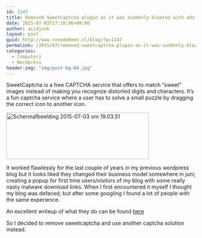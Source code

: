 ```yaml
---
id: 1147
title: Removed SweetCaptcha plugin as it was suddenly bloated with ads en malware.
date: 2015-07-03T17:10:06+00:00
author: acidjunk
layout: post
guid: http://www.renedohmen.nl/blog/?p=1147
permalink: /2015/07/removed-sweetcaptcha-plugin-as-it-was-suddenly-bloated-with-ads-and-malware/
categories:
  - Computerz
  - Wordpress
header-img: "img/post-bg-04.jpg"
---
```

SweetCaptcha is a free CAPTCHA service that offers to match “sweet” images instead of making you recognize distorted digits and characters. It&#8217;s a fun captcha service where a user has to solve a small puzzle by dragging the correct icon to another icon.

[<img class="alignnone size-full wp-image-1148" src="http://www.renedohmen.nl/blog/wp-content/uploads/2015/07/Schermafbeelding-2015-07-03-om-19.03.51.png" alt="Schermafbeelding 2015-07-03 om 19.03.51" width="379" height="124" srcset="http://www.renedohmen.nl/blog/wp-content/uploads/2015/07/Schermafbeelding-2015-07-03-om-19.03.51-300x98.png 300w, http://www.renedohmen.nl/blog/wp-content/uploads/2015/07/Schermafbeelding-2015-07-03-om-19.03.51.png 379w" sizes="(max-width: 379px) 100vw, 379px" />](http://www.renedohmen.nl/blog/wp-content/uploads/2015/07/Schermafbeelding-2015-07-03-om-19.03.51.png)

It worked flawlessly for the last couple of years in my previous wordpress blog but it looks liked they changed their business model somewhere in juni; creating a popup for first time users/visitors of my blog with some really nasty malware download links. When I first encountered it myself I thought my blog was defaced; but after some googling I found a lot of people with the same experience.

An excellent writeup of what they do can be found 
[here](https://blog.sucuri.net/2015/06/sweetcaptcha-service-used-to-distribute-adware.html)

So I decided to remove sweetcaptcha and use another captcha solution instead.
